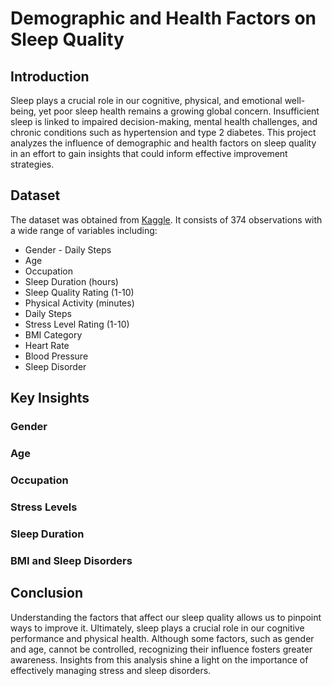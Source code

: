 # **Demographic and Health Factors on Sleep Quality**

## **Introduction**

Sleep plays a crucial role in our cognitive, physical, and emotional well-being, yet poor sleep health remains a growing global concern. Insufficient sleep is linked to impaired decision-making, mental health challenges, and chronic conditions such as hypertension and type 2 diabetes. This project analyzes the influence of demographic and health factors on sleep quality in an effort to gain insights that could inform effective improvement strategies.

## **Dataset**

The dataset was obtained from [Kaggle](https://www.kaggle.com/datasets/uom190346a/sleep-health-and-lifestyle-dataset). It consists of 374 observations with a wide range of variables including:

- Gender                                  - Daily Steps
- Age
- Occupation
- Sleep Duration (hours)
- Sleep Quality Rating (1-10)
- Physical Activity (minutes)
- Daily Steps
- Stress Level Rating (1-10)
- BMI Category
- Heart Rate
- Blood Pressure
- Sleep Disorder

## **Key Insights**

### **Gender**

### **Age**

### **Occupation**

### **Stress Levels**

### **Sleep Duration**

### **BMI and Sleep Disorders**



## **Conclusion**

Understanding the factors that affect our sleep quality allows us to pinpoint ways to improve it. Ultimately, sleep plays a crucial role in our cognitive performance and physical health. Although some factors, such as gender and age, cannot be controlled, recognizing their influence fosters greater awareness. Insights from this analysis shine a light on the importance of effectively managing stress and sleep disorders. 
